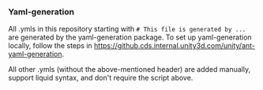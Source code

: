 ### Yaml-generation

All .ymls in this repository starting with `# This file is generated by ...` are generated by the yaml-generation package. 
To set up yaml-generation locally, follow the steps in https://github.cds.internal.unity3d.com/unity/ant-yaml-generation.


All other .ymls (without the above-mentioned header) are added manually, support liquid syntax, and don't require the script above.
